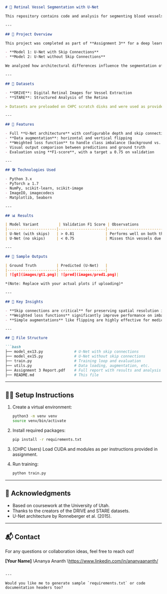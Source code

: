 ````markdown
# 🧠 Retinal Vessel Segmentation with U-Net

This repository contains code and analysis for segmenting blood vessels in retinal images using U-Net, implemented in PyTorch. The project is based on the DRIVE and STARE datasets and explores how skip connections affect model performance in identifying fine vascular structures.

---

## 📁 Project Overview

This project was completed as part of **Assignment 3** for a deep learning course. The task involved implementing, training, and evaluating two U-Net variants:

- **Model 1: U-Net with Skip Connections**  
- **Model 2: U-Net without Skip Connections**

We analyzed how architectural differences influence the segmentation of retinal blood vessels, especially **thin vessels**, which are crucial in early diagnosis of eye diseases.

---

## 🧪 Datasets

- **DRIVE**: Digital Retinal Images for Vessel Extraction  
- **STARE**: Structured Analysis of the Retina  

> Datasets are preloaded on CHPC scratch disks and were used as provided—no modifications or external data used.

---

## 🚀 Features

- Full **U-Net architecture** with configurable depth and skip connections
- **Data augmentation**: horizontal and vertical flipping
- **Weighted loss function** to handle class imbalance (background vs. vessels)
- Visual output comparison between predictions and ground truth
- Evaluation using **F1-score**, with a target ≥ 0.75 on validation

---

## 🛠️ Technologies Used

- Python 3.x
- PyTorch ≥ 1.7
- NumPy, scikit-learn, scikit-image
- ImageIO, imagecodecs
- Matplotlib, Seaborn

---

## 📊 Results

| Model Variant         | Validation F1 Score | Observations                               |
|----------------------|---------------------|--------------------------------------------|
| U-Net (with skips)   | > 0.81              | Performs well on both thick and thin vessels |
| U-Net (no skips)     | < 0.75              | Misses thin vessels due to lack of detail retention |

---

## 📸 Sample Outputs

| Ground Truth         | Predicted (U-Net)   |
|----------------------|---------------------|
| ![gt](images/gt1.png)| ![pred](images/pred1.png)|

*(Note: Replace with your actual plots if uploading)*

---

## 🧠 Key Insights

- **Skip connections are critical** for preserving spatial resolution in segmentation tasks.
- **Weighted loss functions** significantly improve performance on imbalanced datasets.
- **Simple augmentations** like flipping are highly effective for medical image training.

---

## 📂 File Structure

```bash
├── model_ex13.py              # U-Net with skip connections
├── model_ex15.py              # U-Net without skip connections
├── train.py                   # Training loop and evaluation
├── utils.py                   # Data loading, augmentation, etc.
├── Assignment 3 Report.pdf    # Full report with results and analysis
├── README.md                  # This file
````

---

## 🧑‍💻 Setup Instructions

1. Create a virtual environment:

   ```bash
   python3 -m venv venv
   source venv/bin/activate
   ```

2. Install required packages:

   ```bash
   pip install -r requirements.txt
   ```

3. (CHPC Users) Load CUDA and modules as per instructions provided in assignment.

4. Run training:

   ```bash
   python train.py
   ```

---

## 📌 Acknowledgments

* Based on coursework at the University of Utah.
* Thanks to the creators of the DRIVE and STARE datasets.
* U-Net architecture by Ronneberger et al. (2015).

---

## 📬 Contact

For any questions or collaboration ideas, feel free to reach out!

**\[Your Name]**
\Ananya Ananth
\https://www.linkedin.com/in/ananyaananth/

```

---

Would you like me to generate sample `requirements.txt` or code documentation headers too?
```
